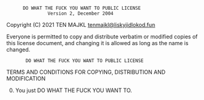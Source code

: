           DO WHAT THE FUCK YOU WANT TO PUBLIC LICENSE
                   Version 2, December 2004
 
Copyright (C) 2021 TEN MAJKL <tenmajkl@liskyjidlokod.fun>

Everyone is permitted to copy and distribute verbatim or modified
copies of this license document, and changing it is allowed as long
as the name is changed.
 
           DO WHAT THE FUCK YOU WANT TO PUBLIC LICENSE
  TERMS AND CONDITIONS FOR COPYING, DISTRIBUTION AND MODIFICATION

 0. You just DO WHAT THE FUCK YOU WANT TO. 


